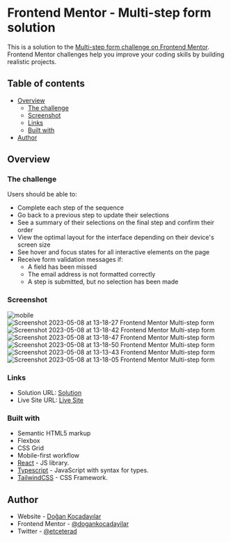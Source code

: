 # Frontend Mentor - Multi-step form solution

This is a solution to the [Multi-step form challenge on Frontend Mentor](https://www.frontendmentor.io/challenges/multistep-form-YVAnSdqQBJ). Frontend Mentor challenges help you improve your coding skills by building realistic projects.

## Table of contents

- [Overview](#overview)
  - [The challenge](#the-challenge)
  - [Screenshot](#screenshot)
  - [Links](#links)
  - [Built with](#built-with)
- [Author](#author)

## Overview

### The challenge

Users should be able to:

- Complete each step of the sequence
- Go back to a previous step to update their selections
- See a summary of their selections on the final step and confirm their order
- View the optimal layout for the interface depending on their device's screen size
- See hover and focus states for all interactive elements on the page
- Receive form validation messages if:
  - A field has been missed
  - The email address is not formatted correctly
  - A step is submitted, but no selection has been made

### Screenshot

![mobile](https://user-images.githubusercontent.com/75983262/236799482-05e03891-92ad-458f-ac95-95d0c8feee49.png)
![Screenshot 2023-05-08 at 13-18-27 Frontend Mentor Multi-step form](https://user-images.githubusercontent.com/75983262/236799463-e634ee9c-9b76-4668-87cf-f3be4af31d51.png)
![Screenshot 2023-05-08 at 13-18-42 Frontend Mentor Multi-step form](https://user-images.githubusercontent.com/75983262/236799471-8a9b9234-8a6c-4e3e-a3ef-85d164ffcf5a.png)
![Screenshot 2023-05-08 at 13-18-47 Frontend Mentor Multi-step form](https://user-images.githubusercontent.com/75983262/236799473-1495e240-9d68-4a4d-b809-06a4cefc889f.png)
![Screenshot 2023-05-08 at 13-18-50 Frontend Mentor Multi-step form](https://user-images.githubusercontent.com/75983262/236799476-39ac0347-e69e-4d19-988a-708420cea0b2.png)
![Screenshot 2023-05-08 at 13-13-43 Frontend Mentor Multi-step form](https://user-images.githubusercontent.com/75983262/236799481-c8cc5907-e1f7-4a37-969d-f3505b2698e7.png)
![Screenshot 2023-05-08 at 13-18-05 Frontend Mentor Multi-step form](https://user-images.githubusercontent.com/75983262/236799487-d9f202cf-ca28-40e6-bb2b-33c4b9f0ddbb.png)

### Links

- Solution URL: [Solution](https://github.com/dogankocadayilar/multi-step-form)
- Live Site URL: [Live Site](https://dogankocadayilar.github.io/multi-step-form/)

### Built with

- Semantic HTML5 markup
- Flexbox
- CSS Grid
- Mobile-first workflow
- [React](https://reactjs.org/) - JS library.
- [Typescript](https://www.typescriptlang.org/) - JavaScript with syntax for types.
- [TailwindCSS](https://tailwindcss.com/) - CSS Framework.

## Author

- Website - [Doğan Kocadayılar](https://github.com/dogankocadayilar)
- Frontend Mentor - [@dogankocadayilar](https://www.frontendmentor.io/profile/dogankocadayilar)
- Twitter - [@etceterad](https://www.twitter.com/etceterad)
